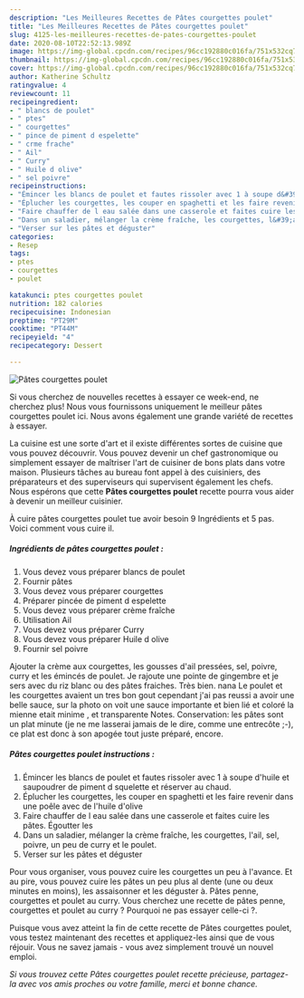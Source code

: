 ```yaml
---
description: "Les Meilleures Recettes de Pâtes courgettes poulet"
title: "Les Meilleures Recettes de Pâtes courgettes poulet"
slug: 4125-les-meilleures-recettes-de-pates-courgettes-poulet
date: 2020-08-10T22:52:13.989Z
image: https://img-global.cpcdn.com/recipes/96cc192880c016fa/751x532cq70/pates-courgettes-poulet-photo-principale-de-la-recette.jpg
thumbnail: https://img-global.cpcdn.com/recipes/96cc192880c016fa/751x532cq70/pates-courgettes-poulet-photo-principale-de-la-recette.jpg
cover: https://img-global.cpcdn.com/recipes/96cc192880c016fa/751x532cq70/pates-courgettes-poulet-photo-principale-de-la-recette.jpg
author: Katherine Schultz
ratingvalue: 4
reviewcount: 11
recipeingredient:
- " blancs de poulet"
- " ptes"
- " courgettes"
- " pince de piment d espelette"
- " crme frache"
- " Ail"
- " Curry"
- " Huile d olive"
- " sel poivre"
recipeinstructions:
- "Émincer les blancs de poulet et fautes rissoler avec 1 à soupe d&#39;huile et saupoudrer de piment d squelette et réserver au chaud."
- "Éplucher les courgettes, les couper en spaghetti et les faire revenir dans une poêle avec de l&#39;huile d&#39;olive"
- "Faire chauffer de l eau salée dans une casserole et faites cuire les pâtes. Égoutter les"
- "Dans un saladier, mélanger la crème fraîche, les courgettes, l&#39;ail, sel, poivre, un peu de curry et le poulet."
- "Verser sur les pâtes et déguster"
categories:
- Resep
tags:
- ptes
- courgettes
- poulet

katakunci: ptes courgettes poulet 
nutrition: 182 calories
recipecuisine: Indonesian
preptime: "PT29M"
cooktime: "PT44M"
recipeyield: "4"
recipecategory: Dessert

---
```



![Pâtes courgettes poulet](https://img-global.cpcdn.com/recipes/96cc192880c016fa/751x532cq70/pates-courgettes-poulet-photo-principale-de-la-recette.jpg)

Si vous cherchez de nouvelles recettes à essayer ce week-end, ne cherchez plus! Nous vous fournissons uniquement le meilleur pâtes courgettes poulet ici. Nous avons également une grande variété de recettes à essayer.

La cuisine est une sorte d'art et il existe différentes sortes de cuisine que vous pouvez découvrir. Vous pouvez devenir un chef gastronomique ou simplement essayer de maîtriser l'art de cuisiner de bons plats dans votre maison. Plusieurs tâches au bureau font appel à des cuisiniers, des préparateurs et des superviseurs qui supervisent également les chefs. Nous espérons que cette <strong> Pâtes courgettes poulet </strong> recette pourra vous aider à devenir un meilleur cuisinier.

<!--inarticleads1-->

À cuire pâtes courgettes poulet tue avoir besoin 9 Ingrédients et 5 pas. Voici comment vous cuire il.

##### Ingrédients de pâtes courgettes poulet :

1. Vous devez vous préparer  blancs de poulet
1. Fournir  pâtes
1. Vous devez vous préparer  courgettes
1. Préparer  pincée de piment d espelette
1. Vous devez vous préparer  crème fraîche
1. Utilisation  Ail
1. Vous devez vous préparer  Curry
1. Vous devez vous préparer  Huile d olive
1. Fournir  sel poivre


Ajouter la crème aux courgettes, les gousses d&#39;ail pressées, sel, poivre, curry et les émincés de poulet. Je rajoute une pointe de gingembre et je sers avec du riz blanc ou des pâtes fraiches. Très bien. nana Le poulet et les courgettes avaient un tres bon gout cependant j&#39;ai pas reussi a avoir une belle sauce, sur la photo on voit une sauce importante et bien lié et coloré la mienne etait minime , et transparente Notes. Conservation: les pâtes sont un plat minute (je ne me lasserai jamais de le dire, comme une entrecôte ;-), ce plat est donc à son apogée tout juste préparé, encore. 

<!--inarticleads2-->

##### Pâtes courgettes poulet instructions :

1. Émincer les blancs de poulet et fautes rissoler avec 1 à soupe d&#39;huile et saupoudrer de piment d squelette et réserver au chaud.
1. Éplucher les courgettes, les couper en spaghetti et les faire revenir dans une poêle avec de l&#39;huile d&#39;olive
1. Faire chauffer de l eau salée dans une casserole et faites cuire les pâtes. Égoutter les
1. Dans un saladier, mélanger la crème fraîche, les courgettes, l&#39;ail, sel, poivre, un peu de curry et le poulet.
1. Verser sur les pâtes et déguster


Pour vous organiser, vous pouvez cuire les courgettes un peu à l&#39;avance. Et au pire, vous pouvez cuire les pâtes un peu plus al dente (une ou deux minutes en moins), les assaisonner et les déguster à. Pâtes penne, courgettes et poulet au curry. Vous cherchez une recette de pâtes penne, courgettes et poulet au curry ? Pourquoi ne pas essayer celle-ci ?. 

<!--inarticleads1-->

<p>
Puisque vous avez atteint la fin de cette recette de Pâtes courgettes poulet, vous testez maintenant des recettes et appliquez-les ainsi que de vous réjouir. Vous ne savez jamais - vous avez simplement trouvé un nouvel emploi.
</p>

<p>
<i>Si vous trouvez cette Pâtes courgettes poulet recette précieuse, partagez-la avec vos amis proches ou votre famille, merci et bonne chance.</i>
</p>
